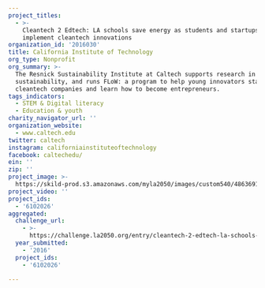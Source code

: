 ```yaml
---
project_titles:
  - >-
    Cleantech 2 Edtech: LA schools save energy as students and startups
    implement cleantech innovations
organization_id: '2016030'
title: California Institute of Technology
org_type: Nonprofit
org_summary: >-
  The Resnick Sustainability Institute at Caltech supports research in
  sustainability, and runs FLoW: a program to help young innovators start
  cleantech companies and learn how to become entrepreneurs.
tags_indicators:
  - STEM & Digital literacy
  - Education & youth
charity_navigator_url: ''
organization_website:
  - www.caltech.edu
twitter: caltech
instagram: californiainstituteoftechnology
facebook: caltechedu/
ein: ''
zip: ''
project_image: >-
  https://skild-prod.s3.amazonaws.com/myla2050/images/custom540/4863691455741-team91.jpg
project_video: ''
project_ids:
  - '6102026'
aggregated:
  challenge_url:
    - >-
      https://challenge.la2050.org/entry/cleantech-2-edtech-la-schools-save-energy-as-students-and-startups-implement-cleantech-innovations
  year_submitted:
    - '2016'
  project_ids:
    - '6102026'

---
```


